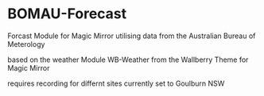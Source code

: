 # BOMAU-Forecast

Forcast Module for Magic Mirror utilising data from the Australian Bureau of Meterology

based on the weather Module WB-Weather from the Wallberry Theme for Magic Mirror

requires recording for differnt sites currently set to Goulburn NSW
